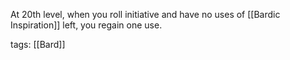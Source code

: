 At 20th level, when you roll initiative and have no uses of [[Bardic Inspiration]] left, you regain one use.

tags: [[Bard]]